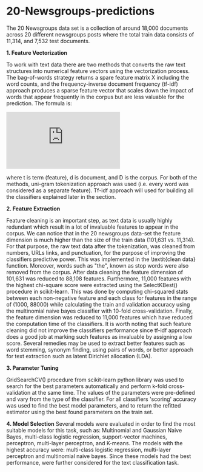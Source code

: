 # 20-Newsgroups-predictions

The 20 Newsgroups data set is a collection of around 18,000 documents across 20 different newsgroups posts where the total train data consists of 11,314, and 7,532 test documents.  

**1. Feature Vectorization**

To work with text data there are two methods that converts the raw text structures into numerical feature vectors using the vectorization process. The bag-of-words strategy returns a spare feature matrix X including the word counts, and the frequency-inverse document frequency (tf-idf) approach produces a sparse feature vector that scales down the impact of words that appear frequently in the corpus but are less valuable for the prediction. The formula is:

![eq1](https://latex.codecogs.com/gif.latex?%24%7B%5Cdisplaystyle%20%5Cmathrm%20%7Btfidf%7D%20%28t%2Cd%2CD%29%3D%5Cmathrm%20%7Btf%7D%20%28t%2Cd%29%5Ccdot%20%5Cmathrm%20%7Bidf%7D%20%28t%2CD%29%7D%20%24)

where t is term (feature), d is document, and D is the corpus. For both of the methods, uni-gram tokenization approach was used (i.e. every word was considered as a separate feature). Tf-idf approach will used for building all the classifiers explained later in the section.   

**2. Feature Extraction**

Feature cleaning is an important step, as text data is usually highly redundant which result in a lot of invaluable features to appear in the corpus. We can notice that in the 20 newsgroups data-set the feature dimension is much higher than the size of the train data (101,631 vs. 11,314). For that purpose, the raw text data after the tokenization, was cleaned from numbers, URLs links, and punctuation, for the purpose of improving the classifiers predictive power. This was implemented in the \textit{clean data} function. Moreover, words such as "the", known as stop words were also removed from the corpus. After data cleaning the feature dimension of 101,631 was reduced to 88,108 features. Furthermore, 11,000 features with the highest chi-square score were extracted using the SelectKBest() procedure in scikit-learn. This was done by computing chi-squared stats between each non-negative feature and each class for features in the range of (1000, 88000) while calculating the train and validation accuracy using the multinomial naive bayes classifier with 10-fold cross-validation. Finally, the feature dimension was reduced to 11,000 features which have reduced the computation time of the classifiers. It is worth noting that such feature cleaning did not improve the classifiers performance since tf-idf approach does a good job at marking such features as invaluable by assigning a low score. Several remedies may be used to extract better features such as word stemming, synonym finding, using pairs of words, or better approach for text extraction such as latent Dirichlet allocation (LDA).    

**3. Parameter Tuning**

GridSearchCV() procedure from scikit-learn python library was used to search for the best parameters automatically and perform k-fold cross-validation at the same time. The values of the parameters were pre-defined and vary from the type of the classifier. For all classifiers 'scoring' accuracy was used to find the best model parameters, and to return the refitted estimator using the best found parameters on the train set.  

**4. Model Selection**  Several models were evaluated in order to find the most suitable models for this task, such as: Multinomial and Gaussian Naive Bayes, multi-class logistic regression, support-vector machines, perceptron, multi-layer perceptron, and K-means. The models with the highest accuracy were: multi-class logistic regression, multi-layer perceptron and multinomial naive bayes. Since these models had the best performance, were further considered for the text classification task. 

